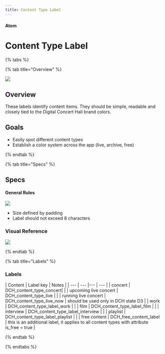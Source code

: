 ```yaml
---
title: Content Type Label
---
```


#### Atom

# Content Type Label

{% tabs %}

{% tab title="Overview" %}

![](/assets/images/Atoms/Content-Type-Label/Variants.png)

## Overview

These labels identify content items. They should be simple, readable and closely tied to the Digital Concert Hall brand colors.

## Goals

* Easily spot different content types
* Establish a color system across the app (live, archive, free)

{% endtab %}

{% tab title="Specs" %}

## Specs

#### General Rules

![](/assets/images/Atoms/Content-Type-Label/Breakdown.png)

* Size defined by padding
* Label should not exceed 8 characters


### Visual Reference

[![](/assets/images/Atoms/Content-Type-Label/Variants.png)](http://zpl.io/a3xokRd)

{% endtab %}

{% tab title="Labels" %}

### Labels

| Content | Label key | Notes |
| --- | --- |--- | --- |
| concert | DCH_content_type_concert| |
| upcoming live concert | DCH_content_type_live | |
| running live concert | DCH_content_type_live_now | should be used only in DCH state D3 |
| work | DCH_content_type_label_work | | 
| film | DCH_content_type_label_film | | 
| interview | DCH_content_type_label_interview | | 
| playlist | DCH_content_type_label_playlist | | 
| free content | DCH_free_content_label | this is an additional label, it applies to all content types with attribute is_free = true |

{% endtab %}

{% endtabs %}
